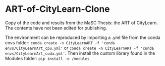# ART-of-CityLearn-Clone
Copy of the code and results from the MaSC Thesis: the ART of CityLearn. The contents have not been edited for publishing.

The environment can be reproduced by importing a .yml file from the conda envs folder: 
```conda create -n CityLearnART -f 'conda envs/CityLearnArt_cpu.yml'``` or ```conda create -n CityLearnART -f 'conda envs/CityLearnArt_cuda.yml'```. Then install the custom library found in the Modules folder: ```pip install -e /modules```

